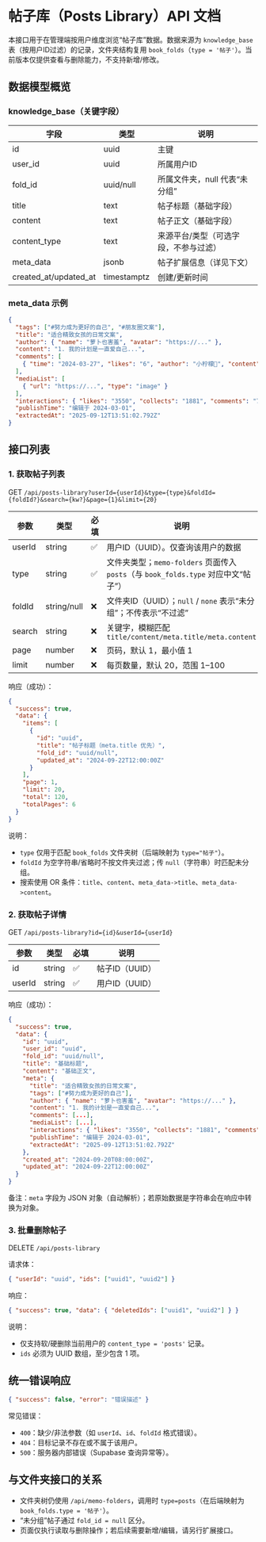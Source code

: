 # 帖子库（Posts Library）API 文档

本接口用于在管理端按用户维度浏览“帖子库”数据。数据来源为 `knowledge_base` 表（按用户ID过滤）的记录，文件夹结构复用 `book_folds`（`type = '帖子'`）。当前版本仅提供查看与删除能力，不支持新增/修改。

## 数据模型概览

### knowledge_base（关键字段）
| 字段 | 类型 | 说明 |
|------|------|------|
| id | uuid | 主键 |
| user_id | uuid | 所属用户ID |
| fold_id | uuid/null | 所属文件夹，null 代表“未分组” |
| title | text | 帖子标题（基础字段） |
| content | text | 帖子正文（基础字段） |
| content_type | text | 来源平台/类型（可选字段，不参与过滤） |
| meta_data | jsonb | 帖子扩展信息（详见下文） |
| created_at/updated_at | timestamptz | 创建/更新时间 |

### meta_data 示例
```json
{
  "tags": ["#努力成为更好的自己", "#朋友圈文案"],
  "title": "适合精致女孩的日常文案",
  "author": { "name": "萝卜也害羞", "avatar": "https://..." },
  "content": "1. 我的计划是一直爱自己...",
  "comments": [
    { "time": "2024-03-27", "likes": "6", "author": "小柠檬🍋", "content": "5" }
  ],
  "mediaList": [
    { "url": "https://...", "type": "image" }
  ],
  "interactions": { "likes": "3550", "collects": "1881", "comments": "74" },
  "publishTime": "编辑于 2024-03-01",
  "extractedAt": "2025-09-12T13:51:02.792Z"
}
```

## 接口列表

### 1. 获取帖子列表
GET `/api/posts-library?userId={userId}&type={type}&foldId={foldId?}&search={kw?}&page={1}&limit={20}`

| 参数 | 类型 | 必填 | 说明 |
|------|------|------|------|
| userId | string | ✅ | 用户ID（UUID）。仅查询该用户的数据 |
| type | string | ✅ | 文件夹类型；`memo-folders` 页面传入 `posts`（与 `book_folds.type` 对应中文“帖子”） |
| foldId | string/null | ❌ | 文件夹ID（UUID）；`null` / `none` 表示“未分组”；不传表示“不过滤” |
| search | string | ❌ | 关键字，模糊匹配 `title/content/meta.title/meta.content` |
| page | number | ❌ | 页码，默认 1，最小值 1 |
| limit | number | ❌ | 每页数量，默认 20，范围 1–100 |

响应（成功）：
```json
{
  "success": true,
  "data": {
    "items": [
      {
        "id": "uuid",
        "title": "帖子标题（meta.title 优先）",
        "fold_id": "uuid/null",
        "updated_at": "2024-09-22T12:00:00Z"
      }
    ],
    "page": 1,
    "limit": 20,
    "total": 120,
    "totalPages": 6
  }
}
```

说明：
- `type` 仅用于匹配 `book_folds` 文件夹树（后端映射为 `type="帖子"`）。
- `foldId` 为空字符串/省略时不按文件夹过滤；传 `null`（字符串）时匹配未分组。
- 搜索使用 OR 条件：`title`、`content`、`meta_data->title`、`meta_data->content`。

### 2. 获取帖子详情
GET `/api/posts-library?id={id}&userId={userId}`

| 参数 | 类型 | 必填 | 说明 |
|------|------|------|------|
| id | string | ✅ | 帖子ID（UUID） |
| userId | string | ✅ | 用户ID（UUID） |

响应（成功）：
```json
{
  "success": true,
  "data": {
    "id": "uuid",
    "user_id": "uuid",
    "fold_id": "uuid/null",
    "title": "基础标题",
    "content": "基础正文",
    "meta": {
      "title": "适合精致女孩的日常文案",
      "tags": ["#努力成为更好的自己"],
      "author": { "name": "萝卜也害羞", "avatar": "https://..." },
      "content": "1. 我的计划是一直爱自己...",
      "comments": [...],
      "mediaList": [...],
      "interactions": { "likes": "3550", "collects": "1881", "comments": "74" },
      "publishTime": "编辑于 2024-03-01",
      "extractedAt": "2025-09-12T13:51:02.792Z"
    },
    "created_at": "2024-09-20T08:00:00Z",
    "updated_at": "2024-09-22T12:00:00Z"
  }
}
```

备注：`meta` 字段为 JSON 对象（自动解析）；若原始数据是字符串会在响应中转换为对象。

### 3. 批量删除帖子
DELETE `/api/posts-library`

请求体：
```json
{ "userId": "uuid", "ids": ["uuid1", "uuid2"] }
```

响应：
```json
{ "success": true, "data": { "deletedIds": ["uuid1", "uuid2"] } }
```

说明：
- 仅支持软/硬删除当前用户的 `content_type = 'posts'` 记录。
- `ids` 必须为 UUID 数组，至少包含 1 项。

## 统一错误响应
```json
{ "success": false, "error": "错误描述" }
```

常见错误：
- `400`：缺少/非法参数（如 `userId`、`id`、`foldId` 格式错误）。
- `404`：目标记录不存在或不属于该用户。
- `500`：服务器内部错误（Supabase 查询异常等）。

## 与文件夹接口的关系
- 文件夹树仍使用 `/api/memo-folders`，调用时 `type=posts`（在后端映射为 `book_folds.type = '帖子'`）。
- “未分组”帖子通过 `fold_id = null` 区分。
- 页面仅执行读取与删除操作；若后续需要新增/编辑，请另行扩展接口。

